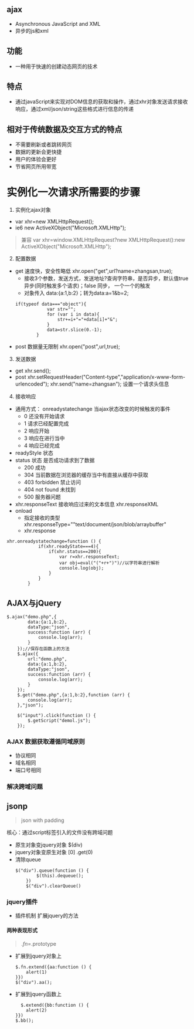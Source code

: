 ## ajax
* Asynchronous JavaScript and XML
* 异步的js和xml
## 功能
* 一种用于快速的创建动态网页的技术
## 特点
* 通过javaScript来实现对DOM信息的获取和操作，通过xhr对象发送请求接收响应，通过xml/json/string这些格式进行信息的传递
## 相对于传统数据及交互方式的特点
* 不需要刷新或者跳转网页
* 数据的更新会更快捷
* 用户的体验会更好
* 节省网页所用带宽
# 实例化一次请求所需要的步骤
1. 实例化ajax对象
*  var xhr=new XMLHttpRequest();
*  ie6 new ActiveXObject("Microsoft.XMLHttp");
> 兼容 var xhr=window.XMLHttpRequest?new XMLHttpRequest():new ActiveXObject("Microsoft.XMLHttp");

2. 配置数据
* get 速度快，安全性略低  xhr.open("get",url?name=zhangsan,true);
    * 接收3个参数，发送方式，发送地址?查询字符串，是否异步，默认值true异步(同时触发多个请求)；false 同步， 一个一个的触发
    * 对象传入 data:{a:1,b:2}；转为data:a=1&b=2;
    ```angularjs
    if(typeof data==="object"){
                var str="";
                for (var i in data){
                    str+=i+"="+data[i]+"&";
                }
                data=str.slice(0.-1);
            }
    ```  
* post 数据量无限制 xhr.open("post",url,true);
3. 发送数据
* get xhr.send();  
* post xhr.setRequestHeader("Content-type","application/x-www-form-urlencoded");
    xhr.send("name=zhangsan"); 设置一个请求头信息
4. 接收响应
* 通用方式： onreadystatechange 当ajax状态改变的时候触发的事件
    * 0 还没有开始请求
    * 1 请求已经配置完成
    * 2 响应开始
    * 3 响应在进行当中
    * 4 响应已经完成
* readyStyle 状态
* status 状态 是否成功请求到了数据
   * 200 成功
   * 304 当前数据在浏览器的缓存当中有直接从缓存中获取
   * 403 forbidden 禁止访问
   * 404 not found 未找到
   * 500 服务器问题
* xhr.responseText 接收响应过来的文本信息  xhr.responseXML
* onload
    * 指定接收的类型 xhr.responseType=""text/document/json/blob/arraybuffer"
    * xhr.response
    
```angularjs
xhr.onreadystatechange=function () {
            if(xhr.readyState===4){
                if(xhr.status==200){
                    var r=xhr.responseText;
                    var obj=eval("("+r+")")//以字符串进行解析
                    console.log(obj);
                }
            }
        }
```

## AJAX与jQuery
```angularjs
$.ajax("demo.php",{
        data:{a:1,b:2},
        dataType:"json",
        success:function (arr) {
            console.log(arr);
        }
    });//保存在函数上的方法
    $.ajax({
        url:"demo.php",
        data:{a:1,b:2},
        dataType:"json",
        success:function (arr) {
            console.log(arr);
        }
    });
    $.get("demo.php",{a:1,b:2},function (arr) {
        console.log(arr);
    },"json");

    $("input").click(function () {
        $.getScript("demol.js");
    });
```
### AJAX 数据获取遵循同域原则
* 协议相同
* 域名相同
* 端口号相同
### 解决跨域问题
## jsonp
> json with padding

核心：通过script标签引入的文件没有跨域问题


* 原生对象变jquery对象
$(div)
* jquery对象变原生对象
[0]
.get(0)
* 清除queue
    ````angularjs
    $("div").queue(function () {
            $(this).dequeue();
        })
        $("div").clearQueue()
    ````
### jquery插件
* 插件机制 扩展jquery的方法
#### 两种表现形式
> $.fn=$.prototype

* 扩展到jquery对象上
    ```angularjs
    $.fn.extend({aa:function () {
        alert(1)
    }})
    $("div").aa();
    ```    
* 扩展到jquery函数上
    ```angularjs
      $.extend({bb:function () {
        alert(2)
    }})
    $.bb();
    ```
